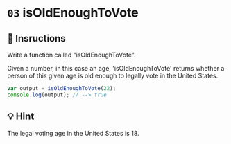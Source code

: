 # `03` isOldEnoughToVote

## 📝 Insructions

Write a function called "isOldEnoughToVote".

Given a number, in this case an age, 'isOldEnoughToVote' returns whether a person of this given age is old enough to legally vote in the United States.

```Javascript
var output = isOldEnoughToVote(22);
console.log(output); // --> true
```

## 💡 Hint

The legal voting age in the United States is 18.